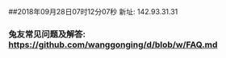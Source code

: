 ##2018年09月28日07时12分07秒 新址: 142.93.31.31
### 兔友常见问题及解答: https://github.com/wanggonging/d/blob/w/FAQ.md
